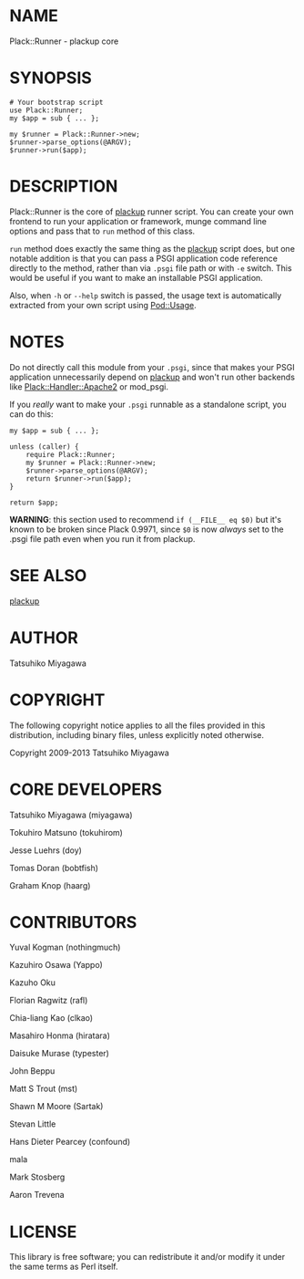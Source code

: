 # NAME

Plack::Runner - plackup core

# SYNOPSIS

    # Your bootstrap script
    use Plack::Runner;
    my $app = sub { ... };

    my $runner = Plack::Runner->new;
    $runner->parse_options(@ARGV);
    $runner->run($app);

# DESCRIPTION

Plack::Runner is the core of [plackup](http://search.cpan.org/perldoc?plackup) runner script. You can create
your own frontend to run your application or framework, munge command
line options and pass that to `run` method of this class.

`run` method does exactly the same thing as the [plackup](http://search.cpan.org/perldoc?plackup) script
does, but one notable addition is that you can pass a PSGI application
code reference directly to the method, rather than via `.psgi`
file path or with `-e` switch. This would be useful if you want to
make an installable PSGI application.

Also, when `-h` or `--help` switch is passed, the usage text is
automatically extracted from your own script using [Pod::Usage](http://search.cpan.org/perldoc?Pod::Usage).

# NOTES

Do not directly call this module from your `.psgi`, since that makes
your PSGI application unnecessarily depend on [plackup](http://search.cpan.org/perldoc?plackup) and won't run
other backends like [Plack::Handler::Apache2](http://search.cpan.org/perldoc?Plack::Handler::Apache2) or mod\_psgi.

If you _really_ want to make your `.psgi` runnable as a standalone
script, you can do this:

    my $app = sub { ... };

    unless (caller) {
        require Plack::Runner;
        my $runner = Plack::Runner->new;
        $runner->parse_options(@ARGV);
        return $runner->run($app);
    }

    return $app;

__WARNING__: this section used to recommend `if (__FILE__ eq $0)` but
it's known to be broken since Plack 0.9971, since `$0` is now
_always_ set to the .psgi file path even when you run it from
plackup.

# SEE ALSO

[plackup](http://search.cpan.org/perldoc?plackup)

# AUTHOR

Tatsuhiko Miyagawa

# COPYRIGHT

The following copyright notice applies to all the files provided in
this distribution, including binary files, unless explicitly noted
otherwise.

Copyright 2009-2013 Tatsuhiko Miyagawa

# CORE DEVELOPERS

Tatsuhiko Miyagawa (miyagawa)

Tokuhiro Matsuno (tokuhirom)

Jesse Luehrs (doy)

Tomas Doran (bobtfish)

Graham Knop (haarg)

# CONTRIBUTORS

Yuval Kogman (nothingmuch)

Kazuhiro Osawa (Yappo)

Kazuho Oku

Florian Ragwitz (rafl)

Chia-liang Kao (clkao)

Masahiro Honma (hiratara)

Daisuke Murase (typester)

John Beppu

Matt S Trout (mst)

Shawn M Moore (Sartak)

Stevan Little

Hans Dieter Pearcey (confound)

mala

Mark Stosberg

Aaron Trevena

# LICENSE

This library is free software; you can redistribute it and/or modify
it under the same terms as Perl itself.

